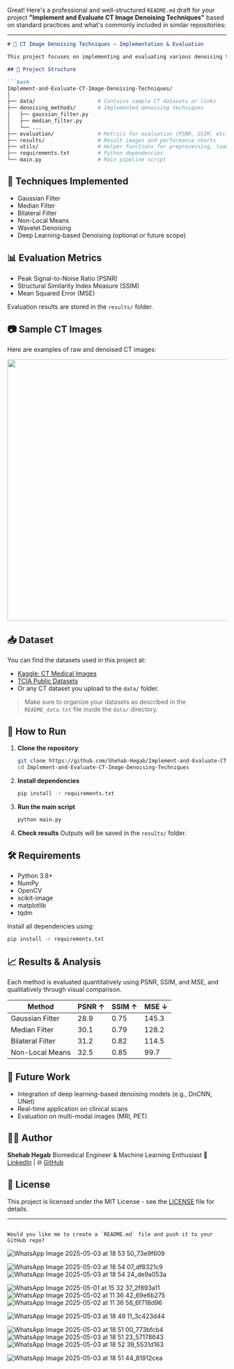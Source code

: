 Great! Here's a professional and well-structured `README.md` draft for your project **"Implement and Evaluate CT Image Denoising Techniques"** based on standard practices and what's commonly included in similar repositories:

---

````markdown
# 🧼 CT Image Denoising Techniques – Implementation & Evaluation

This project focuses on implementing and evaluating various denoising techniques for Computed Tomography (CT) images. Denoising plays a crucial role in enhancing medical image quality by reducing noise while preserving structural details essential for diagnosis.

## 📁 Project Structure

```bash
Implement-and-Evaluate-CT-Image-Denoising-Techniques/
│
├── data/                    # Contains sample CT datasets or links
├── denoising_methods/       # Implemented denoising techniques
│   ├── gaussian_filter.py
│   ├── median_filter.py
│   └── ...
├── evaluation/              # Metrics for evaluation (PSNR, SSIM, etc.)
├── results/                 # Result images and performance charts
├── utils/                   # Helper functions for preprocessing, loading data, etc.
├── requirements.txt         # Python dependencies
└── main.py                  # Main pipeline script
````

## 🧪 Techniques Implemented

* Gaussian Filter
* Median Filter
* Bilateral Filter
* Non-Local Means
* Wavelet Denoising
* Deep Learning-based Denoising (optional or future scope)

## 📊 Evaluation Metrics

* Peak Signal-to-Noise Ratio (PSNR)
* Structural Similarity Index Measure (SSIM)
* Mean Squared Error (MSE)

Evaluation results are stored in the `results/` folder.

## 📷 Sample CT Images

Here are examples of raw and denoised CT images:

<p align="center">
  <img src="results/sample_denoising.png" width="600">
</p>

## 📥 Dataset

You can find the datasets used in this project at:

* [Kaggle: CT Medical Images](https://www.kaggle.com/datasets/andrewmvd/ct-scan-images-for-covid)
* [TCIA Public Datasets](https://www.cancerimagingarchive.net/)
* Or any CT dataset you upload to the `data/` folder.

> Make sure to organize your datasets as described in the `README_data.txt` file inside the `data/` directory.

## 🚀 How to Run

1. **Clone the repository**

   ```bash
   git clone https://github.com/Shehab-Hegab/Implement-and-Evaluate-CT-Image-Denoising-Techniques.git
   cd Implement-and-Evaluate-CT-Image-Denoising-Techniques
   ```

2. **Install dependencies**

   ```bash
   pip install -r requirements.txt
   ```

3. **Run the main script**

   ```bash
   python main.py
   ```

4. **Check results**
   Outputs will be saved in the `results/` folder.

## 🛠️ Requirements

* Python 3.8+
* NumPy
* OpenCV
* scikit-image
* matplotlib
* tqdm

Install all dependencies using:

```bash
pip install -r requirements.txt
```

## 📈 Results & Analysis

Each method is evaluated quantitatively using PSNR, SSIM, and MSE, and qualitatively through visual comparison.

| Method           | PSNR ↑ | SSIM ↑ | MSE ↓ |
| ---------------- | ------ | ------ | ----- |
| Gaussian Filter  | 28.9   | 0.75   | 145.3 |
| Median Filter    | 30.1   | 0.79   | 128.2 |
| Bilateral Filter | 31.2   | 0.82   | 114.5 |
| Non-Local Means  | 32.5   | 0.85   | 99.7  |

## 📌 Future Work

* Integration of deep learning-based denoising models (e.g., DnCNN, UNet)
* Real-time application on clinical scans
* Evaluation on multi-modal images (MRI, PET)

## 👨‍💻 Author

**Shehab Hegab**
Biomedical Engineer & Machine Learning Enthusiast
🔗 [LinkedIn](https://www.linkedin.com/in/shehab-hegab/) | 🌐 [GitHub](https://github.com/Shehab-Hegab)

## 📜 License

This project is licensed under the MIT License - see the [LICENSE](LICENSE) file for details.

---

```

Would you like me to create a `README.md` file and push it to your GitHub repo?
```

![WhatsApp Image 2025-05-03 at 18 53 50_73e9f609](https://github.com/user-attachments/assets/784e1d36-e200-4430-9391-03236cdcf9df)

![WhatsApp Image 2025-05-03 at 18 54 07_df8321c9](https://github.com/user-attachments/assets/21a893e8-63b0-4a43-8ad3-e6ab43e26a25)
![WhatsApp Image 2025-05-03 at 18 54 24_de9a053a](https://github.com/user-attachments/assets/9be166d5-7cd1-4d44-98c3-b5f3898dbcbd)


![WhatsApp Image 2025-05-01 at 15 32 37_2f893a11](https://github.com/user-attachments/assets/4baaa85b-2cb3-4bff-9999-ee489749ba98)
![WhatsApp Image 2025-05-02 at 11 36 42_69e6b275](https://github.com/user-attachments/assets/394b1132-e4a2-49b9-a95e-ed54685e0f45)
![WhatsApp Image 2025-05-02 at 11 36 56_6f718d96](https://github.com/user-attachments/assets/db90f480-ab1d-4be2-b83f-b5dbac7b2e4a)

![WhatsApp Image 2025-05-03 at 18 49 11_3c423d44](https://github.com/user-attachments/assets/ab29f26a-57c7-4705-9548-2738b786f002)

![WhatsApp Image 2025-05-03 at 18 51 00_773bfcb4](https://github.com/user-attachments/assets/da5ecc26-f9a1-4f92-b388-a86b6a4fa17a)
![WhatsApp Image 2025-05-03 at 18 51 23_57178643](https://github.com/user-attachments/assets/66294054-e2e1-4965-8559-d5ba310d7d19)
![WhatsApp Image 2025-05-03 at 18 52 39_5531d163](https://github.com/user-attachments/assets/acee0043-621a-46fb-a18c-4a4eade7b4a6)



![WhatsApp Image 2025-05-03 at 18 51 44_81912cea](https://github.com/user-attachments/assets/7329070d-b3fe-4f66-b31a-431221e81f4c)




